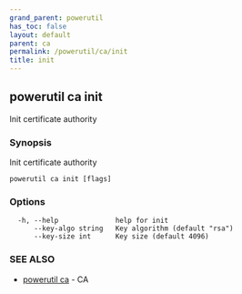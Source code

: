 ```yaml
---
grand_parent: powerutil
has_toc: false
layout: default
parent: ca
permalink: /powerutil/ca/init
title: init
---
```

## powerutil ca init

Init certificate authority

### Synopsis

Init certificate authority

```
powerutil ca init [flags]
```

### Options

```
  -h, --help              help for init
      --key-algo string   Key algorithm (default "rsa")
      --key-size int      Key size (default 4096)
```

### SEE ALSO

* [powerutil ca](/powerutil/ca)	 - CA
